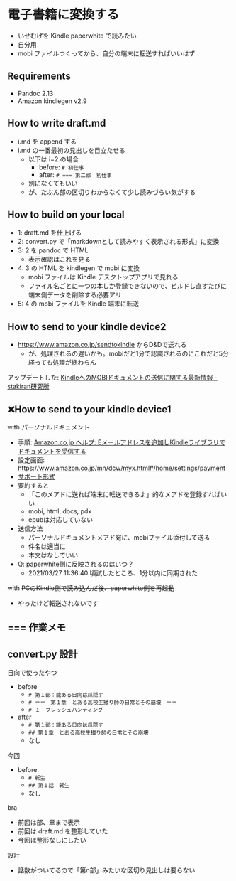 # 電子書籍に変換する
- いせむげを Kindle paperwhite で読みたい
- 自分用
- mobi ファイルつくってから、自分の端末に転送すればいいはず

## Requirements
- Pandoc 2.13
- Amazon kindlegen v2.9

## How to write draft.md
- i.md を append する
- i.md の一番最初の見出しを目立たせる
    - 以下は i=2 の場合
        - before: `# 初仕事`
        - after: `# === 第二部　初仕事`
    - 別になくてもいい
    - が、たぶん部の区切りわからなくて少し読みづらい気がする

## How to build on your local
- 1: draft.md を仕上げる
- 2: convert.py で「markdownとして読みやすく表示される形式」に変換
- 3: 2 を pandoc で HTML
    - 表示確認はこれを見る
- 4: 3 の HTML を kindlegen で mobi に変換
    - mobi ファイルは Kindle デスクトップアプリで見れる
    - ファイル名ごとに一つの本しか登録できないので、ビルドし直すたびに端末側データを削除する必要アリ
- 5: 4 の mobi ファイルを Kindle 端末に転送

## How to send to your kindle device2
- https://www.amazon.co.jp/sendtokindle からD&Dで送れる
    - が、処理されるの遅いかも。mobiだと1分で認識されるのにこれだと5分経っても処理が終わらん

アップデートした: [KindleへのMOBIドキュメントの送信に関する最新情報 - stakiran研究所](https://scrapbox.io/sta/Kindle%E3%81%B8%E3%81%AEMOBI%E3%83%89%E3%82%AD%E3%83%A5%E3%83%A1%E3%83%B3%E3%83%88%E3%81%AE%E9%80%81%E4%BF%A1%E3%81%AB%E9%96%A2%E3%81%99%E3%82%8B%E6%9C%80%E6%96%B0%E6%83%85%E5%A0%B1)

## ❌How to send to your kindle device1
with パーソナルドキュメント

- 手順: [Amazon.co.jp ヘルプ: Eメールアドレスを追加しKindleライブラリでドキュメントを受信する](https://www.amazon.co.jp/gp/help/customer/display.html?nodeId=GX9XLEVV8G4DB28H)
- 設定画面: https://www.amazon.co.jp/mn/dcw/myx.html#/home/settings/payment
- [サポート形式](https://www.amazon.co.jp/gp/help/customer/display.html?nodeId=G5WYD9SAF7PGXRNA)
- 要約すると
    - 「このメアドに送れば端末に転送できるよ」的なメアドを登録すればいい
    - mobi, html, docs, pdx
    - epubは対応していない
- 送信方法
    - パーソナルドキュメントメアド宛に、mobiファイル添付して送る
    - 件名は適当に
    - 本文はなしでいい
- Q: paperwhite側に反映されるのはいつ？
    - 2021/03/27 11:36:40 頃試したところ、1分以内に同期された

with ~~PCのKindle側で読み込んだ後、paperwhite側を再起動~~

- やったけど転送されないです

## === 作業メモ

## convert.py 設計
日向で使ったやつ

- before
    - `# 第１部：能ある日向は爪隠す`
    - `# ＝＝　第１章　とある高校生撮り師の日常とその崩壊　＝＝`
    - `# １　フレッシュハンティング`
- after
    - `# 第１部：能ある日向は爪隠す`
    - `## 第１章　とある高校生撮り師の日常とその崩壊`
    - なし

今回

- before
    - `# 転生`
    - `## 第１話　転生`
    - なし

bra

- 前回は部、章まで表示
- 前回は draft.md を整形していた
- 今回は整形なしにしたい

設計

- 話数がついてるので「第n部」みたいな区切り見出しは要らない


